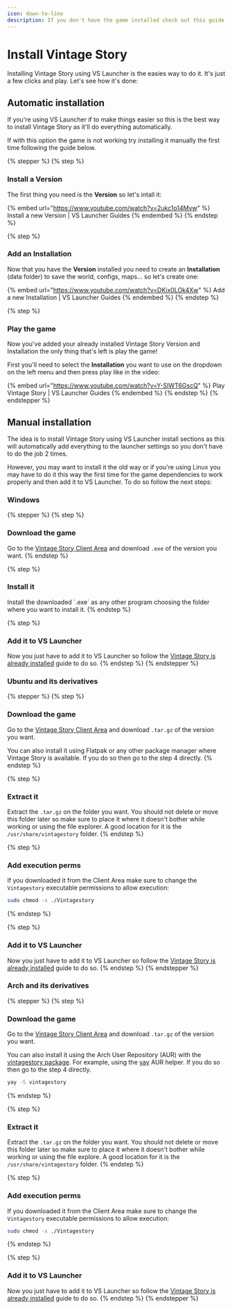 ```yaml
---
icon: down-to-line
description: If you don't have the game installed check out this guide.
---
```


# Install Vintage Story

Installing Vintage Story using VS Launcher is the easies way to do it. It's just a few clicks and play. Let's see how it's done:

## Automatic installation

If you're using VS Launcher if to make things easier so this is the best way to install Vintage Story as it'll do everything automatically.

If with this option the game is not working try installing it manually the first time following the guide below.

{% stepper %}
{% step %}
### Install a Version

The first thing you need is the **Version** so let's intall it:

{% embed url="https://www.youtube.com/watch?v=2ukc1o14Mvw" %}
Install a new Version | VS Launcher Guides
{% endembed %}
{% endstep %}

{% step %}
### Add an Installation

Now that you have the **Version** installed you need to create an **Installation** (data folder) to save the world, configs, maps... so let's create one:

{% embed url="https://www.youtube.com/watch?v=DKix0LOk4Xw" %}
Add a new Installation | VS Launcher Guides
{% endembed %}
{% endstep %}

{% step %}
### Play the game

Now you've added your already installed Vintage Story Version and Installation the only thing that's left is play the game!

First you'll need to select the **Installation** you want to use on the dropdown on the left menu and then press play like in the video:

{% embed url="https://www.youtube.com/watch?v=Y-SIWT6GscQ" %}
Play Vintage Story | VS Launcher Guides
{% endembed %}
{% endstep %}
{% endstepper %}

## Manual installation

The idea is to install Vintage Story using VS Launcher install sections as this will automatically add everything to the launcher settings so you don't have to do the job 2 times.

However, you may want to install it the old way or if you're using Linux you may have to do it this way the first time for the game dependencies to work properly and then add it to VS Launcher. To do so follow the next steps:

### Windows

{% stepper %}
{% step %}
### Download the game

Go to the [Vintage Story Client Area](https://account.vintagestory.at/) and download `.exe` of the version you want.
{% endstep %}

{% step %}
### Install it

Install the downloaded \`.exe\` as any other program choosing the folder where you want to install it.
{% endstep %}

{% step %}
### Add it to VS Launcher

Now you just have to add it to VS Launcher so follow the [Vintage Story is already installed](vintage-story-is-already-installed.md) guide to do so.
{% endstep %}
{% endstepper %}

### Ubuntu and its derivatives

{% stepper %}
{% step %}
### Download the game

Go to the [Vintage Story Client Area](https://account.vintagestory.at/) and download `.tar.gz` of the version you want.

You can also install it using Flatpak or any other package manager where Vintage Story is available. If you do so then go to the step 4 directly.
{% endstep %}

{% step %}
### Extract it

Extract the `.tar.gz` on the folder you want. You should not delete or move this folder later so make sure to place it where it doesn't bother while working or using the file explorer. A good location for it is the `/usr/share/vintagestory` folder.
{% endstep %}

{% step %}
### Add execution perms

If you downloaded it from the Client Area make sure to change the `Vintagestory` executable permissions to allow execution:

```sh
sudo chmod -x ./Vintagestory
```
{% endstep %}

{% step %}
### Add it to VS Launcher

Now you just have to add it to VS Launcher so follow the [Vintage Story is already installed](vintage-story-is-already-installed.md) guide to do so.
{% endstep %}
{% endstepper %}

### Arch and its derivatives

{% stepper %}
{% step %}
### Download the game

Go to the [Vintage Story Client Area](https://account.vintagestory.at/) and download `.tar.gz` of the version you want.

You can also install it using the Arch User Repository (AUR) with the [vintagestory package](https://aur.archlinux.org/packages/vintagestory). For example, using the [yay](https://aur.archlinux.org/packages/yay) AUR helper. If you do so then go to the step 4 directly.

```sh
yay -S vintagestory
```
{% endstep %}

{% step %}
### Extract it

Extract the `.tar.gz` on the folder you want. You should not delete or move this folder later so make sure to place it where it doesn't bother while working or using the file explore. A good location for it is the `/usr/share/vintagestory` folder.
{% endstep %}

{% step %}
### Add execution perms

If you downloaded it from the Client Area make sure to change the `Vintagestory` executable permissions to allow execution:

```sh
sudo chmod -x ./Vintagestory
```
{% endstep %}

{% step %}
### Add it to VS Launcher

Now you just have to add it to VS Launcher so follow the [Vintage Story is already installed](vintage-story-is-already-installed.md) guide to do so.
{% endstep %}
{% endstepper %}
